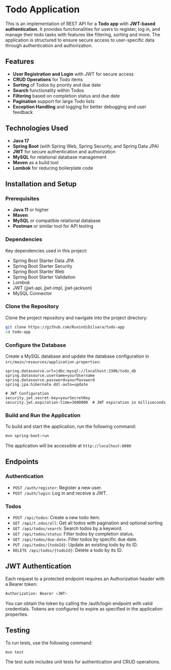# Todo Application

This is an implementation of REST API for a **Todo app** with **JWT-based authentication**. It provides functionalities for users to register, log in, and manage their todo tasks with features like filtering, sorting and more. The application is structured to ensure secure access to user-specific data through authentication and authorization.

## Features

- **User Registration and Login** with JWT for secure access
- **CRUD Operations** for Todo items
- **Sorting** of Todos by priority and due date
- **Search** functionality within Todos
- **Filtering** based on completion status and due date
- **Pagination** support for large Todo lists
- **Exception Handling** and logging for better debugging and user feedback

## Technologies Used

- **Java 17** 
- **Spring Boot** (with Spring Web, Spring Security, and Spring Data JPA)
- **JWT** for secure authentication and authorization
- **MySQL** for relational database management
- **Maven** as a build tool
- **Lombok** for reducing boilerplate code

## Installation and Setup

### Prerequisites

- **Java 11** or higher
- **Maven**
- **MySQL** or compatible relational database
- **Postman** or similar tool for API testing

### Dependencies

Key dependencies used in this project:

- Spring Boot Starter Data JPA
- Spring Boot Starter Security
- Spring Boot Starter Web
- Spring Boot Starter Validation
- Lombok
- JWT (jjwt-api, jjwt-impl, jjwt-jackson)
- MySQL Connector

### Clone the Repository

Clone the project repository and navigate into the project directory:

```bash
git clone https://github.com/RuvindiDilsara/todo-app
cd todo-app
```

### Configure the Database

Create a MySQL database and update the database configuration in `src/main/resources/application.properties`:

```properties
spring.datasource.url=jdbc:mysql://localhost:3306/todo_db
spring.datasource.username=yourUsername
spring.datasource.password=yourPassword
spring.jpa.hibernate.ddl-auto=update

# JWT Configuration
security.jwt.secret-key=yourSecretKey
security.jwt.expiration-time=3600000  # JWT expiration in milliseconds
```

### Build and Run the Application

To build and start the application, run the following command:

```bash
mvn spring-boot:run
```

The application will be accessible at `http://localhost:8080`


## Endpoints

### Authentication

- `POST /auth/register`: Register a new user.
- `POST /auth/login`: Log in and receive a JWT.

### Todos

- `POST /api/todos`: Create a new todo item.
- `GET /api/t.odos/all`: Get all todos with pagination and optional sorting
- `GET /api/todos/search`: Search todos by a keyword.
- `GET /api/todos/status`: Filter todos by completion status.
- `GET /api/todos/due-date`: Filter todos by specific due date.
- `PUT /api/todos/{todoId}`: Update an existing todo by its ID.
- `DELETE /api/todos/{todoId}`: Delete a todo by its ID.

## JWT Authentication

Each request to a protected endpoint requires an Authorization header with a Bearer token:

```bash
Authorization: Bearer <JWT>
```
You can obtain the token by calling the /auth/login endpoint with valid credentials. Tokens are configured to expire as specified in the application properties.

## Testing

To run tests, use the following command:
```bash
mvn test
```
The test suite includes unit tests for authentication and CRUD operations.
